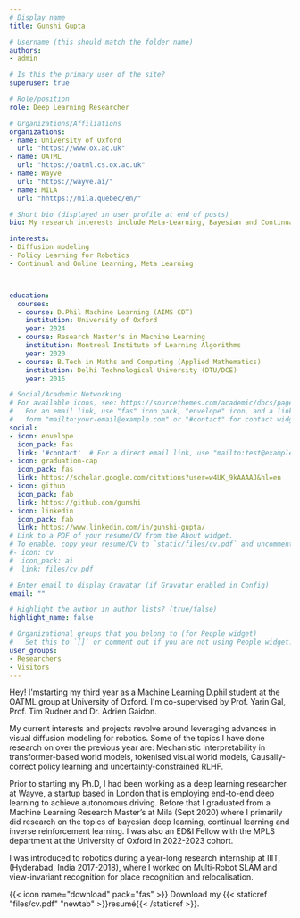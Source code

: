 ```yaml
---
# Display name
title: Gunshi Gupta

# Username (this should match the folder name)
authors:
- admin

# Is this the primary user of the site?
superuser: true

# Role/position
role: Deep Learning Researcher

# Organizations/Affiliations
organizations:
- name: University of Oxford
  url: "https://www.ox.ac.uk"
- name: OATML
  url: "https://oatml.cs.ox.ac.uk"
- name: Wayve 
  url: "https://wayve.ai/"
- name: MILA 
  url: "hhttps://mila.quebec/en/"

# Short bio (displayed in user profile at end of posts)
bio: My research interests include Meta-Learning, Bayesian and Continual Deep Learning, Robotics.

interests:
- Diffusion modeling
- Policy Learning for Robotics
- Continual and Online Learning, Meta Learning



education:
  courses:
  - course: D.Phil Machine Learning (AIMS CDT)
    institution: University of Oxford
    year: 2024
  - course: Research Master's in Machine Learning
    institution: Montreal Institute of Learning Algorithms
    year: 2020
  - course: B.Tech in Maths and Computing (Applied Mathematics)
    institution: Delhi Technological University (DTU/DCE)
    year: 2016

# Social/Academic Networking
# For available icons, see: https://sourcethemes.com/academic/docs/page-builder/#icons
#   For an email link, use "fas" icon pack, "envelope" icon, and a link in the
#   form "mailto:your-email@example.com" or "#contact" for contact widget.
social:
- icon: envelope
  icon_pack: fas
  link: '#contact'  # For a direct email link, use "mailto:test@example.org".
- icon: graduation-cap
  icon_pack: fas
  link: https://scholar.google.com/citations?user=w4UK_9kAAAAJ&hl=en
- icon: github
  icon_pack: fab
  link: https://github.com/gunshi
- icon: linkedin
  icon_pack: fab
  link: https://www.linkedin.com/in/gunshi-gupta/
# Link to a PDF of your resume/CV from the About widget.
# To enable, copy your resume/CV to `static/files/cv.pdf` and uncomment the lines below.
#- icon: cv
#  icon_pack: ai
#  link: files/cv.pdf

# Enter email to display Gravatar (if Gravatar enabled in Config)
email: ""

# Highlight the author in author lists? (true/false)
highlight_name: false

# Organizational groups that you belong to (for People widget)
#   Set this to `[]` or comment out if you are not using People widget.
user_groups:
- Researchers
- Visitors
---
```


Hey! I'mstarting my third year as a Machine Learning D.phil student at the OATML group at University of Oxford. I'm co-supervised by Prof. Yarin Gal, Prof. Tim Rudner and Dr. Adrien Gaidon. 

My current interests and projects revolve around leveraging advances in visual diffusion modeling for robotics. Some of the topics I have done research on over the previous year are: Mechanistic interpretability in transformer-based world models, tokenised visual world models, Causally-correct policy learning and uncertainty-constrained RLHF.

Prior to starting my Ph.D, I had been working as a deep learning researcher at Wayve, a startup based in London that is employing end-to-end deep learning to achieve autonomous driving. Before that I graduated from a Machine Learning Research Master’s at Mila (Sept 2020) where I primarily did research on the topics of bayesian deep learning, continual learning and inverse reinforcement learning. I was also an ED&I Fellow with the MPLS department at the University of Oxford in 2022-2023 cohort.

I was introduced to robotics during a year-long research internship at IIIT, (Hyderabad, India 2017-2018), where I worked on Multi-Robot SLAM and view-invariant recognition for place recognition and relocalisation.

{{< icon name="download" pack="fas" >}} Download my {{< staticref "files/cv.pdf" "newtab" >}}resumé{{< /staticref >}}.
